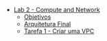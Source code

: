 - [Lab 2 - Compute and Network](#lab-2---compute-and-network)
  * [Objetivos](https://www.notion.so/Lab-2-Compute-and-Network-779cb431e316417f8887153f00030d6f?pvs=4#617592fec42449bc810b5f96634b6ce8)
  * [Arquitetura Final](https://www.notion.so/Lab-2-Compute-and-Network-779cb431e316417f8887153f00030d6f?pvs=4#aa8a822c12eb4898bb06d397e184672b)
  * [Tarefa 1 - Criar uma VPC](https://www.notion.so/Lab-2-Compute-and-Network-779cb431e316417f8887153f00030d6f?pvs=4#026016079ac5403b9afae8520371e091)
